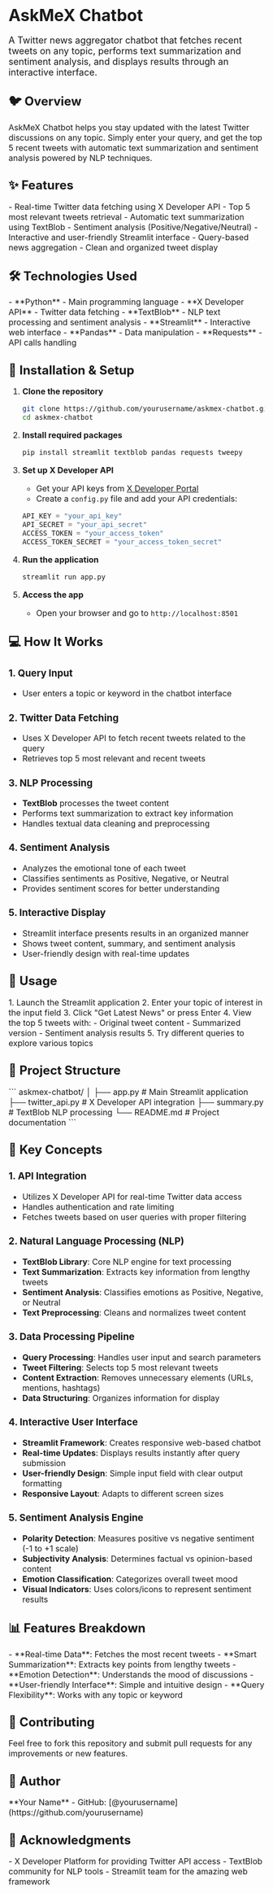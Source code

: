 # <font size="6">AskMeX Chatbot</font>

<font size="4">A Twitter news aggregator chatbot that fetches recent tweets on any topic, performs text summarization and sentiment analysis, and displays results through an interactive interface.</font>

## <font size="5">🐦 Overview</font>

<font size="3">AskMeX Chatbot helps you stay updated with the latest Twitter discussions on any topic. Simply enter your query, and get the top 5 recent tweets with automatic text summarization and sentiment analysis powered by NLP techniques.</font>

## <font size="5">✨ Features</font>

<font size="3">
- Real-time Twitter data fetching using X Developer API
- Top 5 most relevant tweets retrieval
- Automatic text summarization using TextBlob
- Sentiment analysis (Positive/Negative/Neutral)
- Interactive and user-friendly Streamlit interface
- Query-based news aggregation
- Clean and organized tweet display
</font>

## <font size="5">🛠️ Technologies Used</font>

<font size="3">
- **Python** - Main programming language
- **X Developer API** - Twitter data fetching
- **TextBlob** - NLP text processing and sentiment analysis
- **Streamlit** - Interactive web interface
- **Pandas** - Data manipulation
- **Requests** - API calls handling
</font>

## <font size="5">🚀 Installation & Setup</font>

<font size="3">

1. **Clone the repository**
   ```bash
   git clone https://github.com/yourusername/askmex-chatbot.git
   cd askmex-chatbot
   ```

2. **Install required packages**
   ```bash
   pip install streamlit textblob pandas requests tweepy
   ```

3. **Set up X Developer API**
   - Get your API keys from [X Developer Portal](https://developer.twitter.com/)
   - Create a `config.py` file and add your API credentials:
   ```python
   API_KEY = "your_api_key"
   API_SECRET = "your_api_secret"
   ACCESS_TOKEN = "your_access_token"
   ACCESS_TOKEN_SECRET = "your_access_token_secret"
   ```

4. **Run the application**
   ```bash
   streamlit run app.py
   ```

5. **Access the app**
   - Open your browser and go to `http://localhost:8501`

</font>

## <font size="5">💻 How It Works</font>

<font size="3">

### 1. **Query Input**
- User enters a topic or keyword in the chatbot interface

### 2. **Twitter Data Fetching**
- Uses X Developer API to fetch recent tweets related to the query
- Retrieves top 5 most relevant and recent tweets

### 3. **NLP Processing**
- **TextBlob** processes the tweet content
- Performs text summarization to extract key information
- Handles textual data cleaning and preprocessing

### 4. **Sentiment Analysis**
- Analyzes the emotional tone of each tweet
- Classifies sentiments as Positive, Negative, or Neutral
- Provides sentiment scores for better understanding

### 5. **Interactive Display**
- Streamlit interface presents results in an organized manner
- Shows tweet content, summary, and sentiment analysis
- User-friendly design with real-time updates

</font>

## <font size="5">🎯 Usage</font>

<font size="3">
1. Launch the Streamlit application
2. Enter your topic of interest in the input field
3. Click "Get Latest News" or press Enter
4. View the top 5 tweets with:
   - Original tweet content
   - Summarized version
   - Sentiment analysis results
5. Try different queries to explore various topics
</font>

## <font size="5">📁 Project Structure</font>

<font size="3">
```
askmex-chatbot/
│
├── app.py                 # Main Streamlit application
├── twitter_api.py         # X Developer API integration
├── summary.py       # TextBlob NLP processing
└── README.md             # Project documentation
```
</font>

## <font size="5">🔧 Key Concepts</font>

<font size="3">

### **1. API Integration**
- Utilizes X Developer API for real-time Twitter data access
- Handles authentication and rate limiting
- Fetches tweets based on user queries with proper filtering

### **2. Natural Language Processing (NLP)**
- **TextBlob Library**: Core NLP engine for text processing
- **Text Summarization**: Extracts key information from lengthy tweets
- **Sentiment Analysis**: Classifies emotions as Positive, Negative, or Neutral
- **Text Preprocessing**: Cleans and normalizes tweet content

### **3. Data Processing Pipeline**
- **Query Processing**: Handles user input and search parameters
- **Tweet Filtering**: Selects top 5 most relevant tweets
- **Content Extraction**: Removes unnecessary elements (URLs, mentions, hashtags)
- **Data Structuring**: Organizes information for display

### **4. Interactive User Interface**
- **Streamlit Framework**: Creates responsive web-based chatbot
- **Real-time Updates**: Displays results instantly after query submission
- **User-friendly Design**: Simple input field with clear output formatting
- **Responsive Layout**: Adapts to different screen sizes

### **5. Sentiment Analysis Engine**
- **Polarity Detection**: Measures positive vs negative sentiment (-1 to +1 scale)
- **Subjectivity Analysis**: Determines factual vs opinion-based content
- **Emotion Classification**: Categorizes overall tweet mood
- **Visual Indicators**: Uses colors/icons to represent sentiment results

</font>

## <font size="5">📊 Features Breakdown</font>

<font size="3">
- **Real-time Data**: Fetches the most recent tweets
- **Smart Summarization**: Extracts key points from lengthy tweets
- **Emotion Detection**: Understands the mood of discussions
- **User-friendly Interface**: Simple and intuitive design
- **Query Flexibility**: Works with any topic or keyword
</font>

## <font size="5">🤝 Contributing</font>

<font size="3">Feel free to fork this repository and submit pull requests for any improvements or new features.</font>

## <font size="5">👤 Author</font>

<font size="3">
**Your Name**
- GitHub: [@yourusername](https://github.com/yourusername)
</font>

## <font size="5">🙏 Acknowledgments</font>

<font size="3">
- X Developer Platform for providing Twitter API access
- TextBlob community for NLP tools
- Streamlit team for the amazing web framework
</font>
